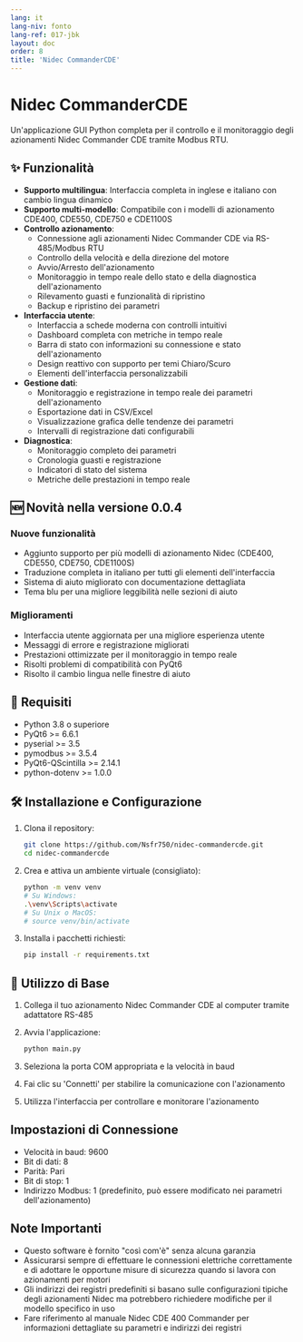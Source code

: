 ```yaml
---
lang: it
lang-niv: fonto
lang-ref: 017-jbk
layout: doc
order: 8
title: 'Nidec CommanderCDE'
---
```


# Nidec CommanderCDE

Un'applicazione GUI Python completa per il controllo e il monitoraggio degli azionamenti Nidec Commander CDE tramite Modbus RTU.

## ✨ Funzionalità

- **Supporto multilingua**: Interfaccia completa in inglese e italiano con cambio lingua dinamico
- **Supporto multi-modello**: Compatibile con i modelli di azionamento CDE400, CDE550, CDE750 e CDE1100S
- **Controllo azionamento**:
  - Connessione agli azionamenti Nidec Commander CDE via RS-485/Modbus RTU
  - Controllo della velocità e della direzione del motore
  - Avvio/Arresto dell'azionamento
  - Monitoraggio in tempo reale dello stato e della diagnostica dell'azionamento
  - Rilevamento guasti e funzionalità di ripristino
  - Backup e ripristino dei parametri
- **Interfaccia utente**:
  - Interfaccia a schede moderna con controlli intuitivi
  - Dashboard completa con metriche in tempo reale
  - Barra di stato con informazioni su connessione e stato dell'azionamento
  - Design reattivo con supporto per temi Chiaro/Scuro
  - Elementi dell'interfaccia personalizzabili
- **Gestione dati**:
  - Monitoraggio e registrazione in tempo reale dei parametri dell'azionamento
  - Esportazione dati in CSV/Excel
  - Visualizzazione grafica delle tendenze dei parametri
  - Intervalli di registrazione dati configurabili
- **Diagnostica**:
  - Monitoraggio completo dei parametri
  - Cronologia guasti e registrazione
  - Indicatori di stato del sistema
  - Metriche delle prestazioni in tempo reale

## 🆕 Novità nella versione 0.0.4

### Nuove funzionalità
- Aggiunto supporto per più modelli di azionamento Nidec (CDE400, CDE550, CDE750, CDE1100S)
- Traduzione completa in italiano per tutti gli elementi dell'interfaccia
- Sistema di aiuto migliorato con documentazione dettagliata
- Tema blu per una migliore leggibilità nelle sezioni di aiuto

### Miglioramenti
- Interfaccia utente aggiornata per una migliore esperienza utente
- Messaggi di errore e registrazione migliorati
- Prestazioni ottimizzate per il monitoraggio in tempo reale
- Risolti problemi di compatibilità con PyQt6
- Risolto il cambio lingua nelle finestre di aiuto

## 🚀 Requisiti

- Python 3.8 o superiore
- PyQt6 >= 6.6.1
- pyserial >= 3.5
- pymodbus >= 3.5.4
- PyQt6-QScintilla >= 2.14.1
- python-dotenv >= 1.0.0

## 🛠 Installazione e Configurazione

1. Clona il repository:

   ```bash
   git clone https://github.com/Nsfr750/nidec-commandercde.git
   cd nidec-commandercde
   ```

2. Crea e attiva un ambiente virtuale (consigliato):

   ```bash
   python -m venv venv
   # Su Windows:
   .\venv\Scripts\activate
   # Su Unix o MacOS:
   # source venv/bin/activate
   ```

3. Installa i pacchetti richiesti:

   ```bash
   pip install -r requirements.txt
   ```

## 🚀 Utilizzo di Base

1. Collega il tuo azionamento Nidec Commander CDE al computer tramite adattatore RS-485
2. Avvia l'applicazione:

   ```bash
   python main.py
   ```

3. Seleziona la porta COM appropriata e la velocità in baud
4. Fai clic su 'Connetti' per stabilire la comunicazione con l'azionamento
5. Utilizza l'interfaccia per controllare e monitorare l'azionamento

## Impostazioni di Connessione

- Velocità in baud: 9600
- Bit di dati: 8
- Parità: Pari
- Bit di stop: 1
- Indirizzo Modbus: 1 (predefinito, può essere modificato nei parametri dell'azionamento)

## Note Importanti

- Questo software è fornito "così com'è" senza alcuna garanzia
- Assicurarsi sempre di effettuare le connessioni elettriche correttamente e di adottare le opportune misure di sicurezza quando si lavora con azionamenti per motori
- Gli indirizzi dei registri predefiniti si basano sulle configurazioni tipiche degli azionamenti Nidec ma potrebbero richiedere modifiche per il modello specifico in uso
- Fare riferimento al manuale Nidec CDE 400 Commander per informazioni dettagliate su parametri e indirizzi dei registri
